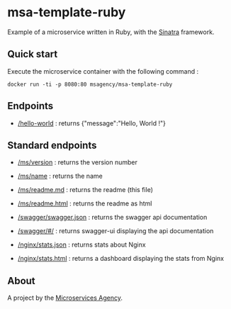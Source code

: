 
# msa-template-ruby

Example of a microservice written in Ruby, with the [Sinatra](http://www.sinatrarb.com/) framework.

## Quick start

Execute the microservice container with the following command :

```
docker run -ti -p 8080:80 msagency/msa-template-ruby
```

## Endpoints

- [/hello-world](/hello-world) : returns {"message":"Hello, World !"}

## Standard endpoints

- [/ms/version](/ms/version) : returns the version number

- [/ms/name](/ms/name) : returns the name

- [/ms/readme.md](/ms/readme.md) : returns the readme (this file)

- [/ms/readme.html](/ms/readme.html) : returns the readme as html

- [/swagger/swagger.json](/swagger/swagger.json) : returns the swagger api documentation

- [/swagger/#/](/swagger/#/) : returns swagger-ui displaying the api documentation

- [/nginx/stats.json](/nginx/stats.json) : returns stats about Nginx

- [/nginx/stats.html](/nginx/stats.html) : returns a dashboard displaying the stats from Nginx

## About

A project by the [Microservices Agency](http://microservices.agency).
